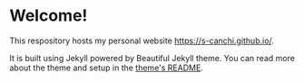# Welcome!


This respository hosts my personal website https://s-canchi.github.io/. 

It is built using Jekyll powered by Beautiful Jekyll theme. You can read more about the theme and setup in the [theme's README](https://github.com/daattali/beautiful-jekyll).

